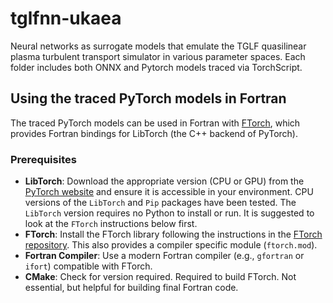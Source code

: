 # tglfnn-ukaea
Neural networks as surrogate models that emulate the TGLF quasilinear plasma turbulent transport simulator in various parameter spaces. Each folder includes both ONNX and Pytorch models traced via TorchScript. 

## Using the traced PyTorch models in Fortran

The traced PyTorch models can be used in Fortran with [FTorch](https://github.com/torch/FTorch), which provides Fortran bindings for LibTorch (the C++ backend of PyTorch).

### Prerequisites

- **LibTorch**: Download the appropriate version (CPU or GPU) from the [PyTorch website](https://pytorch.org/get-started/locally/) and ensure it is accessible in your environment. CPU versions of the `LibTorch` and `Pip` packages have been tested. The `LibTorch` version requires no Python to install or run. It is suggested to look at the `FTorch` instructions below first.
- **FTorch**: Install the FTorch library following the instructions in the [FTorch repository](https://github.com/torch/FTorch). This also provides a compiler specific module (`ftorch.mod`).
- **Fortran Compiler**: Use a modern Fortran compiler (e.g., `gfortran` or `ifort`) compatible with FTorch.
- **CMake**: Check for version required. Required to build FTorch. Not essential, but helpful for building final Fortran code. 
